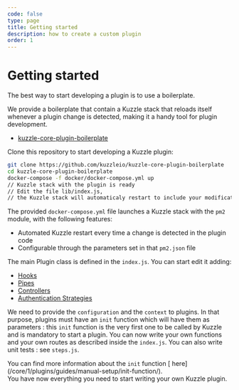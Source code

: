 ```yaml
---
code: false
type: page
title: Getting started
description: how to create a custom plugin
order: 1
---
```


# Getting started

The best way to start developing a plugin is to use a boilerplate.

We provide a boilerplate that contain a Kuzzle stack that reloads itself whenever a plugin change is detected, making it a handy tool for plugin development.

- [kuzzle-core-plugin-boilerplate](https://github.com/kuzzleio/kuzzle-core-plugin-boilerplate)

Clone this repository to start developing a Kuzzle plugin:

```bash
git clone https://github.com/kuzzleio/kuzzle-core-plugin-boilerplate
cd kuzzle-core-plugin-boilerplate
docker-compose -f docker/docker-compose.yml up
// Kuzzle stack with the plugin is ready
// Edit the file lib/index.js,
// the Kuzzle stack will automaticaly restart to include your modifications
```

The provided `docker-compose.yml` file launches a Kuzzle stack with the `pm2` module, with the following features:

- Automated Kuzzle restart every time a change is detected in the plugin code
- Configurable through the parameters set in that `pm2.json` file

The main Plugin class is defined in the `index.js`. You can start edit it adding:

- [Hooks](/core/1/plugins/guides/hooks/)
- [Pipes](/core/1/plugins/guides/pipes/)
- [Controllers](/core/1/plugins/guides/controllers/)
- [Authentication Strategies](/core/1/plugins/guides/strategies/overview/)

We need to provide the `configuration` and the `context` to plugins. In that purpose, plugins must have an `init` function which will have them as parameters : this `init` function is the very first one to be called by Kuzzle and is mandatory to start a plugin. You can now write your own functions and your own routes as described inside the `index.js`. You can also write unit tests : see `steps.js`.

<div class="alert alert-info">
You can find more information about the <code>init</code> function [ here](/core/1/plugins/guides/manual-setup/init-function/).
</div>
<div class="alert alert-success">
You have now everything you need to start writing your own Kuzzle plugin.
</div>

